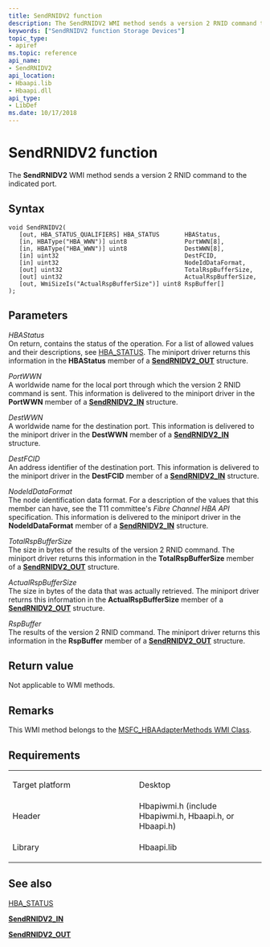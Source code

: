 ```yaml
---
title: SendRNIDV2 function
description: The SendRNIDV2 WMI method sends a version 2 RNID command to the indicated port.
keywords: ["SendRNIDV2 function Storage Devices"]
topic_type:
- apiref
ms.topic: reference
api_name:
- SendRNIDV2
api_location:
- Hbaapi.lib
- Hbaapi.dll
api_type:
- LibDef
ms.date: 10/17/2018
---
```


# SendRNIDV2 function


The **SendRNIDV2** WMI method sends a version 2 RNID command to the indicated port.

## Syntax

```ManagedCPlusPlus
void SendRNIDV2(
   [out, HBA_STATUS_QUALIFIERS] HBA_STATUS       HBAStatus,
   [in, HBAType("HBA_WWN")] uint8                PortWWN[8],
   [in, HBAType("HBA_WWN")] uint8                DestWWN[8],
   [in] uint32                                   DestFCID,
   [in] uint32                                   NodeIdDataFormat,
   [out] uint32                                  TotalRspBufferSize,
   [out] uint32                                  ActualRspBufferSize,
   [out, WmiSizeIs("ActualRspBufferSize")] uint8 RspBuffer[]
);
```

## Parameters

*HBAStatus*   
On return, contains the status of the operation. For a list of allowed values and their descriptions, see [HBA\_STATUS](hba-status.md). The miniport driver returns this information in the **HBAStatus** member of a [**SendRNIDV2\_OUT**](/windows-hardware/drivers/ddi/hbapiwmi/ns-hbapiwmi-_sendrnidv2_out) structure.

*PortWWN*   
A worldwide name for the local port through which the version 2 RNID command is sent. This information is delivered to the miniport driver in the **PortWWN** member of a [**SendRNIDV2\_IN**](/windows-hardware/drivers/ddi/hbapiwmi/ns-hbapiwmi-_sendrnidv2_in) structure.

*DestWWN*   
A worldwide name for the destination port. This information is delivered to the miniport driver in the **DestWWN** member of a [**SendRNIDV2\_IN**](/windows-hardware/drivers/ddi/hbapiwmi/ns-hbapiwmi-_sendrnidv2_in) structure.

*DestFCID*   
An address identifier of the destination port. This information is delivered to the miniport driver in the **DestFCID** member of a [**SendRNIDV2\_IN**](/windows-hardware/drivers/ddi/hbapiwmi/ns-hbapiwmi-_sendrnidv2_in) structure.

*NodeIdDataFormat*   
The node identification data format. For a description of the values that this member can have, see the T11 committee's *Fibre Channel HBA API* specification. This information is delivered to the miniport driver in the **NodeIdDataFormat** member of a [**SendRNIDV2\_IN**](/windows-hardware/drivers/ddi/hbapiwmi/ns-hbapiwmi-_sendrnidv2_in) structure.

*TotalRspBufferSize*   
The size in bytes of the results of the version 2 RNID command. The miniport driver returns this information in the **TotalRspBufferSize** member of a [**SendRNIDV2\_OUT**](/windows-hardware/drivers/ddi/hbapiwmi/ns-hbapiwmi-_sendrnidv2_out) structure.

*ActualRspBufferSize*   
The size in bytes of the data that was actually retrieved. The miniport driver returns this information in the **ActualRspBufferSize** member of a [**SendRNIDV2\_OUT**](/windows-hardware/drivers/ddi/hbapiwmi/ns-hbapiwmi-_sendrnidv2_out) structure.

*RspBuffer*   
The results of the version 2 RNID command. The miniport driver returns this information in the **RspBuffer** member of a [**SendRNIDV2\_OUT**](/windows-hardware/drivers/ddi/hbapiwmi/ns-hbapiwmi-_sendrnidv2_out) structure.

## Return value

Not applicable to WMI methods.

## Remarks

This WMI method belongs to the [MSFC\_HBAAdapterMethods WMI Class](msfc-hbaadaptermethods-wmi-class.md).

## Requirements

<table>
<colgroup>
<col width="50%" />
<col width="50%" />
</colgroup>
<tbody>
<tr class="odd">
<td align="left"><p>Target platform</p></td>
<td align="left">Desktop</td>
</tr>
<tr class="even">
<td align="left"><p>Header</p></td>
<td align="left">Hbapiwmi.h (include Hbapiwmi.h, Hbaapi.h, or Hbaapi.h)</td>
</tr>
<tr class="odd">
<td align="left"><p>Library</p></td>
<td align="left">Hbaapi.lib</td>
</tr>
</tbody>
</table>

## <span id="see_also"></span>See also


[HBA\_STATUS](hba-status.md)

[**SendRNIDV2\_IN**](/windows-hardware/drivers/ddi/hbapiwmi/ns-hbapiwmi-_sendrnidv2_in)

[**SendRNIDV2\_OUT**](/windows-hardware/drivers/ddi/hbapiwmi/ns-hbapiwmi-_sendrnidv2_out)

 

